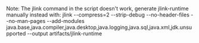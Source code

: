 Note: The jlink command in the script doesn't work, generate jlink-runtime manually instead with:
jlink --compress=2 --strip-debug --no-header-files --no-man-pages --add-modules java.base,java.compiler,java.desktop,java.logging,java.sql,java.xml,jdk.unsupported --output artifacts/jlink-runtime
